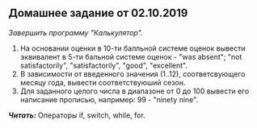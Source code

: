  ## Домашнее задание от 02.10.2019  

*Завершить программу "Калькулятор".*

1.  На основании оценки в 10-ти балльной системе оценок вывести эквивалент в 5-ти бальной системе оценок - "was absent"; "not satisfactorily", "satisfactorily", "good", "excellent".
2. В зависимости от введенного значения (1..12), соответсвующего месяцу года, вывести соответствуюший сезон.
3. Для заданного целого числа в диапазоне от 0 до 100 вывести его написание прописью, например: 99 - "ninety nine".

***Читать:*** Операторы if, switch, while, for.
